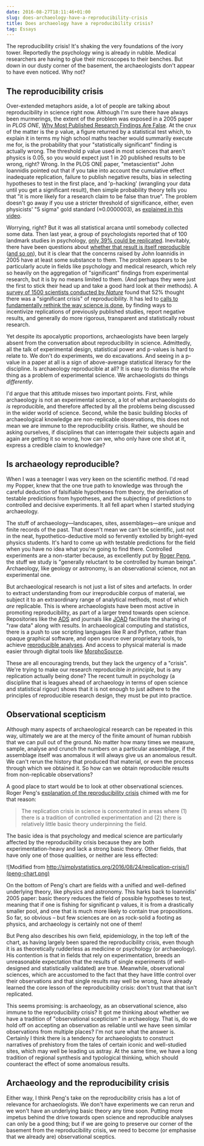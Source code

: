 ```yaml
---
date: 2016-08-27T18:11:46+01:00
slug: does-archaeology-have-a-reproducibility-crisis
title: Does archaeology have a reproducibility crisis?
tag: Essays
---
```


The reproducibility crisis! It's shaking the very foundations of the ivory tower. Reportedly the psychology wing is already in rubble. Medical researchers are having to glue their microscopes to their benches. But down in our dusty corner of the basement, the archaeologists don't appear to have even noticed. Why not?

<!--more-->

## The reproducibility crisis

Over-extended metaphors aside, a lot of people are talking about reproducibility in science right now. Although I'm sure there have always been murmerings, the extent of the problem was exposed in a 2005 paper in *PLOS ONE*, [Why Most Published Research Findings Are False](http://journals.plos.org/plosmedicine/article?id=10.1371/journal.pmed.0020124). At the crux of the matter is the p value, a figure returned by a statistical test which, to explain it in terms my high school maths teacher would summarily execute me for, is the probability that your "statistically significant" finding is actually wrong. The threshold p value used in most sciences that aren't physics is 0.05, so you would expect just 1 in 20 published results to be wrong, right? Wrong. In the PLOS ONE paper, "metascientist" John Ioannidis pointed out that if you take into account the cumulative effect inadequate replication, failure to publish negative results, bias in selecting hypotheses to test in the first place, and 'p-hacking' (wrangling your data until you get a significant result), then simple probability theory tells you that "it is more likely for a research claim to be false than true". The problem doesn't go away if you use a stricter threshold of significance, either, even physicists' "5 sigma" gold standard (≈0.0000003), as [explained in this video](https://www.youtube.com/watch?v=42QuXLucH3Q).

Worrying, right? But it was all statistical arcana until somebody collected some data. Then last year, a group of psychologists reported that of 100 landmark studies in psychology, [only 39% could be replicated](http://science.sciencemag.org/content/349/6251/aac4716). Inevitably, there have been questions about [whether that result is itself reproducible](http://science.sciencemag.org/content/351/6277/1037.2) ([and so on](http://science.sciencemag.org/content/351/6277/1037.3)), but it is clear that the concerns raised by John Ioannidis in 2005 have at least some substance to them. The problem appears to be particularly acute in fields like psychology and medical research, which rely so heavily on the aggregation of "significant" findings from experimental research, but it is by no means limited to them. (And perhaps they were just the first to stick their head up and take a good hard look at their methods). A [survey of 1500 scientists conducted by *Nature*](http://www.nature.com/news/1-500-scientists-lift-the-lid-on-reproducibility-1.19970?WT.mc_id=TWT_NatureNews) found that 52% thought there was a "significant crisis" of reproducibility. It has led to [calls to fundamentally rethink the way science is done](https://www.newscientist.com/article/mg23030690-500-why-so-much-science-research-is-flawed--and-what-to-do-about-it/), by finding ways to incentivize replications of previously published studies, report negative results, and generally do more rigorous, transparent and statistically robust research.

Yet despite its apocalyptic proportions, archaeologists have been largely absent from the conversation about reproducibility in science. Admittedly, all the talk of experimental design, statistical power and p-values is hard to relate to. We don't do experiments, we do excavations. And seeing in a p-value in a paper at all is a sign of above-average statistical literacy for the discipline. Is archaeology reproducible at all? It is easy to dismiss the whole thing as a problem of experimental science. We archaeologists do things *differently*.

I'd argue that this attitude misses two important points. First, while archaeology is not an experimental science, a lot of what archaeologists do *is* reproducible, and therefore affected by all the problems being discussed in the wider world of science. Second, while the basic building blocks of archaeological knowledge are non-replicable observations, this does not mean we are immune to the reproducibility crisis. Rather, we should be asking ourselves, if disciplines that can interrogate their subjects again and again are getting it so wrong, how can we, who only have one shot at it, express a credible claim to knowledge?

## Is archaeology reproducible?

When I was a teenager I was very keen on the scientific method. I'd read my Popper, knew that the one true path to knowledge was through the careful deduction of falsifiable hypotheses from theory, the derivation of testable predictions from hypotheses, and the subjecting of predictions to controlled and decisive experiments. It all fell apart when I started studying archaeology.

The stuff of archaeology―landscapes, sites, assemblages―are unique and finite records of the past. That doesn't mean we can't be scientific, just not in the neat, hypothetico-deductive mold so fervently extolled by bright-eyed physics students. It's hard to come up with testable predictions for the field when you have no idea what you're going to find there. Controlled experiments are a non-starter because, as excellently put by [Roger Peng](http://simplystatistics.org/2016/08/24/replication-crisis/), the stuff we study is "generally reluctant to be controlled by human beings". Archaeology, like geology or astronomy, is an observational science, not an experimental one.

But archaeological research is not just a list of sites and artefacts. In order to extract understanding from our irreproducible corpus of material, we subject it to an extraordinary range of analytical methods, most of which *are* replicable. This is where archaeologists have been most active in promoting reproducibility, as part of a larger trend towards open science. Repositories like the [ADS](http://archaeologydataservice.ac.uk/) and journals like [JOAD](http://openarchaeologydata.metajnl.com/) facilitate the sharing of "raw data" along with results. In archaeological computing and statistics, there is a push to use scripting languages like R and Python, rather than opaque graphical software, and open source over proprietary tools, to achieve [reproducible analyses](http://link.springer.com/article/10.1007/s10816-015-9272-9). And access to physical material is made easier through digital tools like [MorphoSource](http://morphosource.org/).

These are all encouraging trends, but they lack the urgency of a "crisis". We're trying to make our research reproducible *in principle*, but is any replication actually being done? The recent tumult in psychology (a discipline that is leagues ahead of archaeology in terms of open science and statistical rigour) shows that it is not enough to just adhere to the principles of reproducible research design, they must be put into practice.

## Observational scepticism

Although many aspects of archaeological research can be repeated in this way, ultimately we are at the mercy of the finite amount of human rubbish that we can pull out of the ground. No matter how many times we measure, sample, analyse and crunch the numbers on a particular assemblage, if the assemblage itself was anomalous it will always give us an anomalous result. We can't rerun the history that produced that material, or even the process through which we obtained it. So how can we obtain reproducible results from non-replicable observations?

A good place to start would be to look at other observational sciences. Roger Peng's [explanation of the reproducibility crisis](http://simplystatistics.org/2016/08/24/replication-crisis/) chimed with me for that reason:

> The replication crisis in science is concentrated in areas where (1) there is a tradition of controlled experimentation and (2) there is relatively little basic theory underpinning the field.

The basic idea is that psychology and medical science are particularly affected by the reproducibility crisis because they are both experimentation-heavy and lack a strong basic theory. Other fields, that have only one of those qualities, or neither are less effected:

![Modified from http://simplystatistics.org/2016/08/24/replication-crisis/](peng-chart.png)

On the bottom of Peng's chart are fields with a unified and well-defined underlying theory, like physics and astronomy. This harks back to Ioannidis' 2005 paper: basic theory reduces the field of possible hypotheses to test, meaning that if one is fishing for significant p values, it is from a drastically smaller pool, and one that is much more likely to contain true propositions. So far, so obvious – but few sciences are on as rock-solid a footing as physics, and archaeology is certainly not one of them!

But Peng also describes his own field, epidemiology, in the top left of the chart, as having largely been spared the reproducibility crisis, even though it is as theoretically rudderless as medicine or psychology (or archaeology). His contention is that in fields that rely on experimentation, breeds an unreasonable expectation that the results of single experiments (if well-designed and statistically validated) are true. Meanwhile, observational sciences, which are accustomed to the fact that they have little control over their observations and that single results may well be wrong, have already learned the core lesson of the reproducibility crisis: don't trust that that isn't replicated.

This seems promising: is archaeology, as an observational science, also immune to the reproducibility crisis? It got me thinking about whether we have a tradition of "observational scepticism" in archaeology. That is, do we hold off on accepting an observation as reliable until we have seen similar observations from multiple places? I'm not sure what the answer is. Certainly I think there is a tendency for archaeologists to construct narratives of prehistory from the tales of certain iconic and well-studied sites, which may well be leading us astray. At the same time, we have a long tradition of regional synthesis and typological thinking, which should counteract the effect of some anomalous results.

## Archaeology and the reproducibility crisis

Either way, I think Peng's take on the reproducibility crisis has a lot of relevance for archaeologists. We don't have experiments we can rerun and we won't have an underlying basic theory any time soon. Putting more impetus behind the drive towards open science and reproducible analyses can only be a good thing; but if we are going to preserve our corner of the basement from the reproducibility crisis, we need to become (or emphasise that we already are) observational sceptics.

